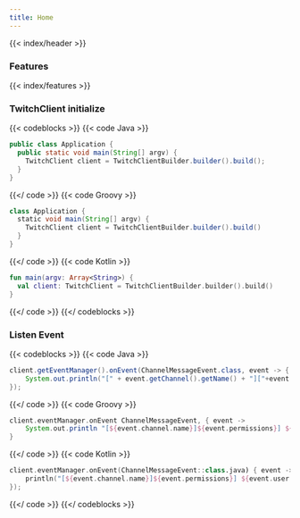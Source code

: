 ```yaml
---
title: Home
---
```


{{< index/header >}}

### Features

{{< index/features >}}

### TwitchClient initialize

{{< codeblocks >}}
{{< code Java >}}
```java
public class Application {
  public static void main(String[] argv) {
    TwitchClient client = TwitchClientBuilder.builder().build();
  }
}
```
{{</ code >}}
{{< code Groovy >}}

```groovy
class Application {
  static void main(String[] argv) {
    TwitchClient client = TwitchClientBuilder.builder().build()
  }
}
```

{{</ code >}}
{{< code Kotlin >}}

```kotlin
fun main(argv: Array<String>) {
  val client: TwitchClient = TwitchClientBuilder.builder().build()
}
```

{{</ code >}}
{{</ codeblocks >}}

### Listen Event

{{< codeblocks >}}
{{< code Java >}}

```java
client.getEventManager().onEvent(ChannelMessageEvent.class, event -> {
	System.out.println("[" + event.getChannel().getName() + "]["+event.getPermissions().toString()+"] " + event.getUser().getName() + ": " + event.getMessage());
});
```

{{</ code >}}
{{< code Groovy >}}

```groovy
client.eventManager.onEvent ChannelMessageEvent, { event ->
	System.out.println "[${event.channel.name}]${event.permissions}] ${event.user.name}: ${event.message}"
}
```

{{</ code >}}
{{< code Kotlin >}}

```kotlin
client.eventManager.onEvent(ChannelMessageEvent::class.java) { event ->
	println("[${event.channel.name}]${event.permissions}] ${event.user.name}: ${event.message}");
});
```

{{</ code >}}
{{</ codeblocks >}}